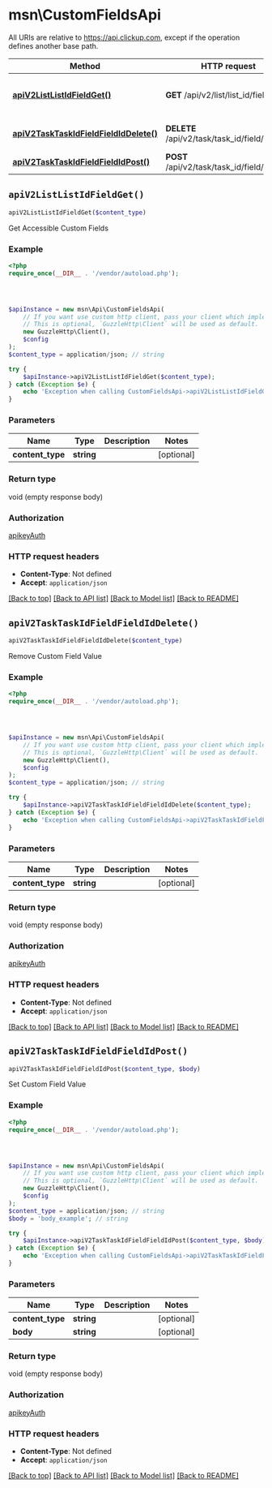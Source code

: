 # msn\CustomFieldsApi

All URIs are relative to https://api.clickup.com, except if the operation defines another base path.

| Method | HTTP request | Description |
| ------------- | ------------- | ------------- |
| [**apiV2ListListIdFieldGet()**](CustomFieldsApi.md#apiV2ListListIdFieldGet) | **GET** /api/v2/list/list_id/field | Get Accessible Custom Fields |
| [**apiV2TaskTaskIdFieldFieldIdDelete()**](CustomFieldsApi.md#apiV2TaskTaskIdFieldFieldIdDelete) | **DELETE** /api/v2/task/task_id/field/field_id | Remove Custom Field Value |
| [**apiV2TaskTaskIdFieldFieldIdPost()**](CustomFieldsApi.md#apiV2TaskTaskIdFieldFieldIdPost) | **POST** /api/v2/task/task_id/field/field_id | Set Custom Field Value |


## `apiV2ListListIdFieldGet()`

```php
apiV2ListListIdFieldGet($content_type)
```

Get Accessible Custom Fields

### Example

```php
<?php
require_once(__DIR__ . '/vendor/autoload.php');




$apiInstance = new msn\Api\CustomFieldsApi(
    // If you want use custom http client, pass your client which implements `GuzzleHttp\ClientInterface`.
    // This is optional, `GuzzleHttp\Client` will be used as default.
    new GuzzleHttp\Client(),
    $config
);
$content_type = application/json; // string

try {
    $apiInstance->apiV2ListListIdFieldGet($content_type);
} catch (Exception $e) {
    echo 'Exception when calling CustomFieldsApi->apiV2ListListIdFieldGet: ', $e->getMessage(), PHP_EOL;
}
```

### Parameters

| Name | Type | Description  | Notes |
| ------------- | ------------- | ------------- | ------------- |
| **content_type** | **string**|  | [optional] |

### Return type

void (empty response body)

### Authorization

[apikeyAuth](../../README.md#apikeyAuth)

### HTTP request headers

- **Content-Type**: Not defined
- **Accept**: `application/json`

[[Back to top]](#) [[Back to API list]](../../README.md#endpoints)
[[Back to Model list]](../../README.md#models)
[[Back to README]](../../README.md)

## `apiV2TaskTaskIdFieldFieldIdDelete()`

```php
apiV2TaskTaskIdFieldFieldIdDelete($content_type)
```

Remove Custom Field Value

### Example

```php
<?php
require_once(__DIR__ . '/vendor/autoload.php');




$apiInstance = new msn\Api\CustomFieldsApi(
    // If you want use custom http client, pass your client which implements `GuzzleHttp\ClientInterface`.
    // This is optional, `GuzzleHttp\Client` will be used as default.
    new GuzzleHttp\Client(),
    $config
);
$content_type = application/json; // string

try {
    $apiInstance->apiV2TaskTaskIdFieldFieldIdDelete($content_type);
} catch (Exception $e) {
    echo 'Exception when calling CustomFieldsApi->apiV2TaskTaskIdFieldFieldIdDelete: ', $e->getMessage(), PHP_EOL;
}
```

### Parameters

| Name | Type | Description  | Notes |
| ------------- | ------------- | ------------- | ------------- |
| **content_type** | **string**|  | [optional] |

### Return type

void (empty response body)

### Authorization

[apikeyAuth](../../README.md#apikeyAuth)

### HTTP request headers

- **Content-Type**: Not defined
- **Accept**: `application/json`

[[Back to top]](#) [[Back to API list]](../../README.md#endpoints)
[[Back to Model list]](../../README.md#models)
[[Back to README]](../../README.md)

## `apiV2TaskTaskIdFieldFieldIdPost()`

```php
apiV2TaskTaskIdFieldFieldIdPost($content_type, $body)
```

Set Custom Field Value

### Example

```php
<?php
require_once(__DIR__ . '/vendor/autoload.php');




$apiInstance = new msn\Api\CustomFieldsApi(
    // If you want use custom http client, pass your client which implements `GuzzleHttp\ClientInterface`.
    // This is optional, `GuzzleHttp\Client` will be used as default.
    new GuzzleHttp\Client(),
    $config
);
$content_type = application/json; // string
$body = 'body_example'; // string

try {
    $apiInstance->apiV2TaskTaskIdFieldFieldIdPost($content_type, $body);
} catch (Exception $e) {
    echo 'Exception when calling CustomFieldsApi->apiV2TaskTaskIdFieldFieldIdPost: ', $e->getMessage(), PHP_EOL;
}
```

### Parameters

| Name | Type | Description  | Notes |
| ------------- | ------------- | ------------- | ------------- |
| **content_type** | **string**|  | [optional] |
| **body** | **string**|  | [optional] |

### Return type

void (empty response body)

### Authorization

[apikeyAuth](../../README.md#apikeyAuth)

### HTTP request headers

- **Content-Type**: Not defined
- **Accept**: `application/json`

[[Back to top]](#) [[Back to API list]](../../README.md#endpoints)
[[Back to Model list]](../../README.md#models)
[[Back to README]](../../README.md)
